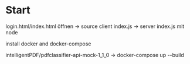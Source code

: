 # Start

login.html/index.html öffnen -> source client
index.js -> server index.js mit node

install docker and docker-compose

intelligentPDF/pdfclassifier-api-mock-1_1_0 -> docker-compose up --build
